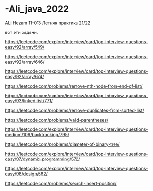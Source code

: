 # -Ali_java_2022
ALi Hezam 11-013
Летняя практика 21/22 

 вот эти задачи:
 

https://leetcode.com/explore/interview/card/top-interview-questions-easy/92/array/549/

https://leetcode.com/explore/interview/card/top-interview-questions-easy/92/array/646/

https://leetcode.com/explore/interview/card/top-interview-questions-easy/92/array/674/

https://leetcode.com/problems/remove-nth-node-from-end-of-list/

https://leetcode.com/explore/interview/card/top-interview-questions-easy/93/linked-list/771/

https://leetcode.com/problems/remove-duplicates-from-sorted-list/

https://leetcode.com/problems/valid-parentheses/

https://leetcode.com/explore/interview/card/top-interview-questions-medium/109/backtracking/795/

https://leetcode.com/problems/diameter-of-binary-tree/

https://leetcode.com/explore/interview/card/top-interview-questions-easy/97/dynamic-programming/572/

https://leetcode.com/explore/interview/card/top-interview-questions-easy/98/design/562/

https://leetcode.com/problems/search-insert-position/
